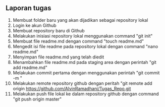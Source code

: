 ## Laporan tugas 
1. Membuat folder baru yang akan dijadikan sebagai repository lokal
2. Login ke akun Github
3. Membuat repository baru di Github 
4. Melakukan inisiasi repository lokal menggunakan command "git init"
4. Membuat file readme.md dengan command "touch readme.md"
5. Mengedit isi file readme pada repository lokal dengan command "nano readme.md"
6. Menyimpan file readme.md yang telah diedit
7. Menambahkan file readme.md pada staging area dengan perintah "git add readme.md"
8. Melakukan commit pertama dengan menggunakan perintah "git commit -m <text>"
9. Melakukan remote repository github dengan peritah "git remote add origin https://github.com/AlvinRamadhani/Tugas_Repo.git
10. Melakukan push file lokal ke dalam repository github dengan command "git push origin master"
